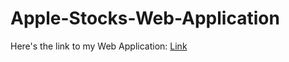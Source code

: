 # Apple-Stocks-Web-Application

Here's the link to my Web Application: [Link](https://share.streamlit.io/knightbearr/apple-stocks-web-application/main/main.py)
